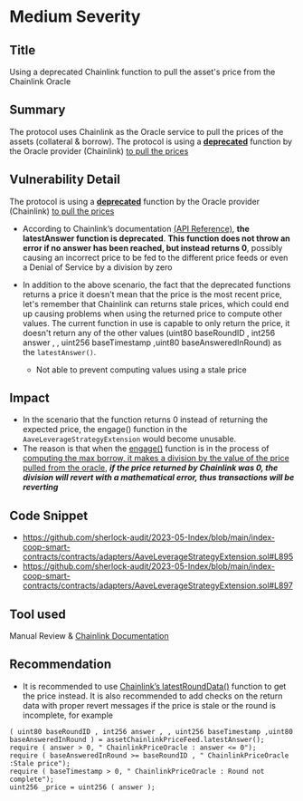 # Medium Severity
## Title
Using a deprecated Chainlink function to pull the asset's price from the Chainlink Oracle

## Summary
The protocol uses Chainlink as the Oracle service to pull the prices of the assets (collateral & borrow).
The protocol is using a [**deprecated**](https://docs.chain.link/data-feeds/api-reference#latestanswer) function by the Oracle provider (Chainlink) [to pull the prices](https://github.com/sherlock-audit/2023-05-Index/blob/main/index-coop-smart-contracts/contracts/adapters/AaveLeverageStrategyExtension.sol#L895-L898)

## Vulnerability Detail
The protocol is using a [**deprecated**](https://docs.chain.link/data-feeds/api-reference#latestanswer) function by the Oracle provider (Chainlink) [to pull the prices](https://github.com/sherlock-audit/2023-05-Index/blob/main/index-coop-smart-contracts/contracts/adapters/AaveLeverageStrategyExtension.sol#L895-L898)

- According to Chainlink’s documentation [(API Reference)](https://docs.chain.link/data-feeds/api-reference), **the latestAnswer function is deprecated**. **This function does not throw an error if no answer has been reached, but instead returns 0**, possibly causing an incorrect price to be fed to the different price feeds or even a Denial of Service by a division by zero

- In addition to the above scenario, the fact that the deprecated functions returns a price it doesn't mean that the price is the most recent price, let's remember that Chainlink can returns stale prices, which could end up causing problems when using the returned price to compute other values. The current function in use is capable to only return the price, it doesn't return any of the other values (uint80 baseRoundID , int256 answer , , uint256 baseTimestamp ,uint80 baseAnsweredInRound) as the `latestAnswer()`.
  - Not able to prevent computing values using a stale price

## Impact
- In the scenario that the function returns 0 instead of returning the expected price, the engage() function in the `AaveLeverageStrategyExtension` would become unusable.
- The reason is that when the [engage()](https://github.com/sherlock-audit/2023-05-Index/blob/main/index-coop-smart-contracts/contracts/adapters/AaveLeverageStrategyExtension.sol#L256-L292) function is in the process of [computing the max borrow, it makes a division by the value of the price pulled from the oracle](https://github.com/sherlock-audit/2023-05-Index/blob/main/index-coop-smart-contracts/contracts/adapters/AaveLeverageStrategyExtension.sol#L1107-L1109), ***if the price returned by Chainlink was 0, the division will revert with a mathematical error, thus transactions will be reverting***


## Code Snippet
- https://github.com/sherlock-audit/2023-05-Index/blob/main/index-coop-smart-contracts/contracts/adapters/AaveLeverageStrategyExtension.sol#L895
- https://github.com/sherlock-audit/2023-05-Index/blob/main/index-coop-smart-contracts/contracts/adapters/AaveLeverageStrategyExtension.sol#L897

## Tool used
Manual Review & [Chainlink Documentation](https://docs.chain.link/data-feeds/api-reference)

## Recommendation
- It is recommended to use [Chainlink’s latestRoundData()](https://docs.chain.link/data-feeds/api-reference#latestrounddata) function to get the price instead. It is also recommended to add checks on the return data with proper revert messages if the price is stale or the round is incomplete, for example
```solidity
( uint80 baseRoundID , int256 answer , , uint256 baseTimestamp ,uint80 baseAnsweredInRound ) = assetChainlinkPriceFeed.latestAnswer();
require ( answer > 0, " ChainlinkPriceOracle : answer <= 0");
require ( baseAnsweredInRound >= baseRoundID , " ChainlinkPriceOracle :Stale price");
require ( baseTimestamp > 0, " ChainlinkPriceOracle : Round not complete");
uint256 _price = uint256 ( answer );
```